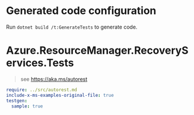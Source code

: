 # Generated code configuration

Run `dotnet build /t:GenerateTests` to generate code.

# Azure.ResourceManager.RecoveryServices.Tests

> see https://aka.ms/autorest
``` yaml
require: ../src/autorest.md
include-x-ms-examples-original-file: true
testgen:
  sample: true
```

